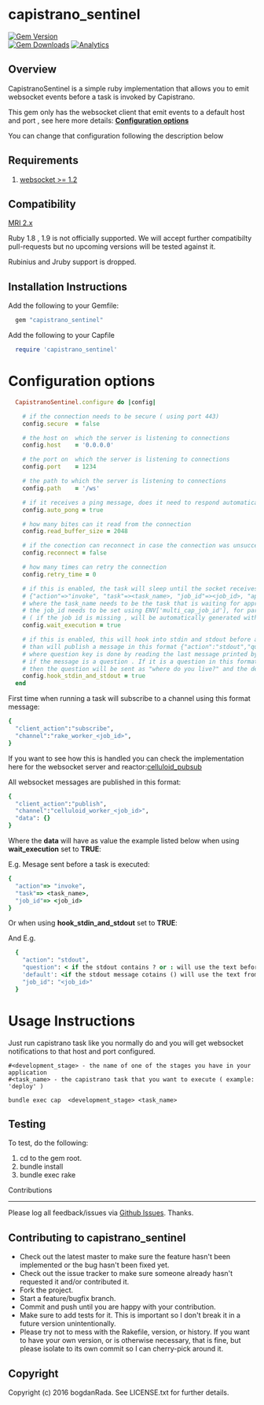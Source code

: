 capistrano_sentinel
===================

[![Gem Version](https://badge.fury.io/rb/capistrano_sentinel.svg)](http://badge.fury.io/rb/capistrano_sentinel)  
[![Gem Downloads](https://ruby-gem-downloads-badge.herokuapp.com/capistrano_sentinel?type=total&style=dynamic)](https://github.com/bogdanRada/capistrano_sentinel) [![Analytics](https://ga-beacon.appspot.com/UA-72570203-1/bogdanRada/capistrano_sentinel)](https://github.com/bogdanRada/capistrano_sentinel)

Overview
--------

CapistranoSentinel is a simple ruby implementation that allows you to emit websocket events before a task is invoked by Capistrano.

This gem only has the websocket client that emit events to a default host and port , see here more details: **[Configuration options](#configuration-options)**

You can change that configuration following the description below

Requirements
------------

1.	[websocket >= 1.2](https://github.com/imanel/websocket-ruby)

Compatibility
-------------

[MRI 2.x](http://www.ruby-lang.org)

Ruby 1.8 , 1.9 is not officially supported. We will accept further compatibilty pull-requests but no upcoming versions will be tested against it.

Rubinius and Jruby support is dropped.

Installation Instructions
-------------------------

Add the following to your Gemfile:

```ruby
  gem "capistrano_sentinel"
```

Add the following to your Capfile

```ruby
  require 'capistrano_sentinel'
```

Configuration options
=====================

```ruby
  CapistranoSentinel.configure do |config|

    # if the connection needs to be secure ( using port 443)
    config.secure  = false

    # the host on  which the server is listening to connections
    config.host    = '0.0.0.0'

    # the port on  which the server is listening to connections
    config.port    = 1234

    # the path to which the server is listening to connections
    config.path    = '/ws'

    # if it receives a ping message, does it need to respond automatically
    config.auto_pong = true

    # how many bites can it read from the connection
    config.read_buffer_size = 2048

    # if the conection can reconnect in case the connection was unsuccessful
    config.reconnect = false

    # how many times can retry the connection
    config.retry_time = 0  

    # if this is enabled, the task will sleep until the socket receives a message back in this format
    # {"action"=>"invoke", "task"=><task_name>, "job_id"=><job_id>, "approved"=>"yes"},
    # where the task_name needs to be the task that is waiting for approval and
    # the job_id needs to be set using ENV['multi_cap_job_id'], for parallel processing
    # ( if the job id is missing , will be automatically generated with SecureRandom.uuid)
    config.wait_execution = true

    # if this is enabled, this will hook into stdin and stdout before a task is executed and if stdin is needed
    # than will publish a message in this format {"action":"stdout","question":"<the stdout message>",default:"", "job_id":"<job_id>" }
    # where question key is done by reading the last message printed by the task and parsing the message to detect
    # if the message is a question . If it is a question in this format ( e.g. "where do you live?(Y/N)")
    # then the question will be sent as "where do you live?" and the default will be "Y/N"
    config.hook_stdin_and_stdout = true
  end
```

First time when running a task will subscribe to a channel using this format message:

```ruby
{     
  "client_action":"subscribe",
  "channel":"rake_worker_<job_id>",
}
```

If you want to see how this is handled you can check the implementation here for the websocket server and reactor:[celluloid_pubsub](https://github.com/bogdanRada/celluloid_pubsub)

All websocket messages are published in this format:

```ruby
{     
  "client_action":"publish",
  "channel":"celluloid_worker_<job_id>",
  "data": {}
}
```

Where the **data** will have as value the example listed below when using **wait_execution** set to **TRUE**:

E.g. Mesage sent before a task is executed:

```ruby
{     
  "action"=> "invoke",
  "task"=> <task_name>,
  "job_id"=> <job_id>
}
```

Or when using **hook_stdin_and_stdout** set to **TRUE**:

And E.g.

```ruby
  {
    "action": "stdout",
    "question": < if the stdout contains ? or : will use the text before that character >,
    'default': <if the stdout message cotains () will use the text from within, otherwise string blank >,
    "job_id": "<job_id>"
  }
```

Usage Instructions
==================

Just run capistrano task like you normally do and you will get websocket notifications to that host and port configured.

```shell
#<development_stage> - the name of one of the stages you have in your application
#<task_name> - the capistrano task that you want to execute ( example: 'deploy' )

bundle exec cap  <development_stage> <task_name>  
```

Testing
-------

To test, do the following:

1.	cd to the gem root.
2.	bundle install
3.	bundle exec rake

Contributions

---

Please log all feedback/issues via [Github Issues](http://github.com/bogdanRada/capistrano_sentinel/issues). Thanks.

Contributing to capistrano_sentinel
-----------------------------------

-	Check out the latest master to make sure the feature hasn't been implemented or the bug hasn't been fixed yet.
-	Check out the issue tracker to make sure someone already hasn't requested it and/or contributed it.
-	Fork the project.
-	Start a feature/bugfix branch.
-	Commit and push until you are happy with your contribution.
-	Make sure to add tests for it. This is important so I don't break it in a future version unintentionally.
-	Please try not to mess with the Rakefile, version, or history. If you want to have your own version, or is otherwise necessary, that is fine, but please isolate to its own commit so I can cherry-pick around it.

Copyright
---------

Copyright (c) 2016 bogdanRada. See LICENSE.txt for further details.
